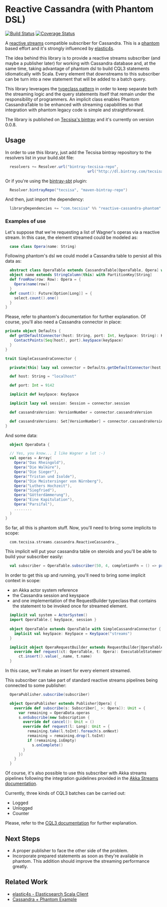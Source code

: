 Reactive Cassandra (with Phantom DSL)
=================================

[![Build Status](https://travis-ci.org/Tecsisa/reactive-cassandra-phantom.svg?branch=master)](https://travis-ci.org/Tecsisa/reactive-cassandra-phantom)
[![Coverage Status](https://coveralls.io/repos/Tecsisa/reactive-cassandra-phantom/badge.svg?branch=master&service=github)](https://coveralls.io/github/Tecsisa/reactive-cassandra-phantom?branch=master)

A [reactive streams] compatible subscriber for Cassandra. This is a [phantom] based effort and it's strongly influenced by [elastic4s].

The idea behind this library is to provide a reactive streams subscriber (and maybe a publisher later) for working with Cassandra database and, at the same time, taking advantage of phantom dsl to build CQL3 statements idiomatically with Scala. Every element that downstreams to this subscriber can be turn into a new statement that will be added to a batch query.

This library leverages the [typeclass pattern] in order to keep separate both the streaming logic and the query statements itself that remain under the responsibility of programmers. An implicit class enables Phantom CassandraTable to be enhanced with streaming capabilities so that integration with phantom legacy code is simple and straightforward.

The library is published on [Tecsisa's bintray] and it's currently on version 0.0.8.

## Usage

In order to use this library, just add the Tecsisa bintray repository to the resolvers list in your build.sbt file:

```Scala
  resolvers += Resolver.url("bintray-tecsisa-repo",
                                     url("http://dl.bintray.com/tecsisa/maven-bintray-repo"))
```

Or if you're using the [bintray-sbt] plugin:

```Scala
  Resolver.bintrayRepo("tecsisa", "maven-bintray-repo")
```

And then, just import the dependency:

```Scala
  libraryDependencies += "com.tecsisa" %% "reactive-cassandra-phantom" % "0.0.8"
```

### Examples of use

Let's suppose that we're requesting a list of Wagner's operas via a reactive stream. In this case, the element streamed could be modeled as:

```Scala
  case class Opera(name: String)
```

Following phantom's dsl we could model a Cassandra table to persist all this data as:

```Scala
  abstract class OperaTable extends CassandraTable[OperaTable, Opera] with SimpleCassandraConnector {
  object name extends StringColumn(this) with PartitionKey[String]
  def fromRow(row: Row): Opera = {
    Opera(name(row))
  }
  def count(): Future[Option[Long]] = {
    select.count().one()
  }
}
```

Please, refer to phantom's documentation for further explanation. Of course, you'll also need a Cassandra connector in place:

```Scala
private object Defaults {
  def getDefaultConnector(host: String, port: Int, keySpace: String): KeySpaceDef = {
    ContactPoints(Seq(host), port).keySpace(keySpace)
  }
}

trait SimpleCassandraConnector {

  private[this] lazy val connector = Defaults.getDefaultConnector(host, port, keySpace.name)

  def host: String = "localhost"

  def port: Int = 9142

  implicit def keySpace: KeySpace

  implicit lazy val session: Session = connector.session

  def cassandraVersion: VersionNumber = connector.cassandraVersion

  def cassandraVersions: Set[VersionNumber] = connector.cassandraVersions
}
```

And some data:

```Scala
  object OperaData {

  // Yes, you know... I like Wagner a lot :-)
  val operas = Array(
    Opera("Das Rheingold"),
    Opera("Die Walküre"),
    Opera("Die Sieger"),
    Opera("Tristan und Isolde"),
    Opera("Die Meistersinger von Nürnberg"),
    Opera("Luthers Hochzeit"),
    Opera("Siegfried"),
    Opera("Götterdämmerung"),
    Opera("Eine Kapitulation"),
    Opera("Parsifal"),
    ........
  )
}
```

So far, all this is phantom stuff. Now, you'll need to bring some implicits to scope:

```Scala
  com.tecsisa.streams.cassandra.ReactiveCassandra._
```

This implicit will put your cassandra table on steroids and you'll be able to build your subscriber easily:

```Scala
  val subscriber = OperaTable.subscriber(50, 4, completionFn = () => println("streaming finished!"))
```

In order to get this up and running, you'll need to bring some implicit context in scope:

- an Akka actor system reference
- the Cassandra session and keyspace
- and one implementation of the RequestBuilder typeclass that contains the statement to be invoked once for streamed element.

```Scala
  implicit val system = ActorSystem()	
  import OperaTable.{ keySpace, session }
  
  object OperaTable extends OperaTable with SimpleCassandraConnector {
    implicit val keySpace: KeySpace = KeySpace("streams")
  }

  implicit object OperaRequestBuilder extends RequestBuilder[OperaTable, Opera] {
    override def request(ct: OperaTable, t: Opera): ExecutableStatement =
      ct.insert().value(_.name, t.name)
  }  
```

In this case, we'll make an insert for every element streamed.

This subscriber can take part of standard reactive streams pipelines being connected to some publisher:

```Scala
  OperaPublisher.subscribe(subscriber)

  object OperaPublisher extends Publisher[Opera] {
    override def subscribe(s: Subscriber[_ >: Opera]): Unit = {
      var remaining = OperaData.operas
      s.onSubscribe(new Subscription {
        override def cancel(): Unit = ()
        override def request(l: Long): Unit = {
          remaining.take(l.toInt).foreach(s.onNext)
          remaining = remaining.drop(l.toInt)
          if (remaining.isEmpty)
            s.onComplete()
        }
      })
    }
  }	
```

Of course, it's also possible to use this subscriber with Akka streams pipelines following the integration guidelines provided in the [Akka Streams documentation].

Currently, three kinds of CQL3 batches can be carried out:

- Logged
- Unlogged
- Counter

Please, refer to the [CQL3 documentation] for further explanation. 

## Next Steps

- A proper publisher to face the other side of the problem.
- Incorporate prepared statements as soon as they're available in phantom. This addition should improve the streaming performance greatly.

## Related Work

- [elastic4s - Elasticsearch Scala Client]
- [Cassandra + Phantom Example]

[reactive streams]: http://www.reactive-streams.org/
[phantom]: https://github.com/websudos/phantom
[elastic4s]: https://github.com/sksamuel/elastic4s 
[typeclass pattern]: http://danielwestheide.com/blog/2013/02/06/the-neophytes-guide-to-scala-part-12-type-classes.html
[Tecsisa's bintray]: https://bintray.com/tecsisa/maven-bintray-repo
[bintray-sbt]: https://github.com/softprops/bintray-sbt
[Akka Streams documentation]:  http://doc.akka.io/docs/akka-stream-and-http-experimental/1.0/scala/stream-integrations.html#Integrating_with_Reactive_Streams
[CQL3 documentation]: http://docs.datastax.com/en/cql/3.1/cql/cql_reference/batch_r.html
[elastic4s - Elasticsearch Scala Client]: https://github.com/sksamuel/elastic4s
[Cassandra + Phantom Example]: https://github.com/thiagoandrade6/cassandra-phantom